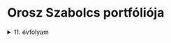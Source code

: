 # Orosz Szabolcs portfóliója

<details><summary>11. évfolyam</summary>
<p>
## 11. évfolyamon készített projektek:
</p>
[01. Portfólió](https://github.com/oroszszr/portfolio)
![kapcsolasirajz](kapcsolas.jpg "kapcsolási rajz")
![aramkor](aramkor.jpg "Az elkészült kapcsolás")

|Név|Jelölés|Érték|darab|
|----|----|----|------|
|Ellenállás|R1|18k|1|
|Kondenzátor|C1|470pF|1|
|Kondenzátor|C2|1nF|1|
|Kondenzátor|C3,C4|4,7nF|2|
|Kondenzátor|C5,C6|470nF|2|
|Tranzisztor|T1|BC639|1|
|Dióda|D1|1n4148|1|